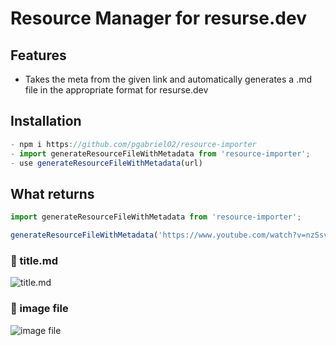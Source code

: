 # Resource Manager for resurse.dev

## Features

- Takes the meta from the given link and automatically generates a .md file in the appropriate format for resurse.dev



## Installation

```ts
- npm i https://github.com/pgabriel02/resource-importer
- import generateResourceFileWithMetadata from 'resource-importer';
- use generateResourceFileWithMetadata(url)
```

## What returns

```ts
import generateResourceFileWithMetadata from 'resource-importer';

generateResourceFileWithMetadata('https://www.youtube.com/watch?v=nzSsv9c_ynQ&t=7503s&ab_channel=ViorelMocanu')

```

### 🌟 title.md

![title.md](https://imgur.com/MztmT11.png)

### 🌟 image file

![image file](https://imgur.com/4UwRIae.png)
